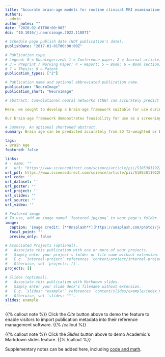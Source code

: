 ```yaml
---
title: "Accurate brain‐age models for routine clinical MRI examinations"
authors:
- admin
author_notes: ""
date: "2020-02-01T00:00:00Z"
doi: "10.1016/j.neuroimage.2022.118871"

# Schedule page publish date (NOT publication's date).
publishDate: "2017-01-01T00:00:00Z"

# Publication type.
# Legend: 0 = Uncategorized; 1 = Conference paper; 2 = Journal article;
# 3 = Preprint / Working Paper; 4 = Report; 5 = Book; 6 = Book section;
# 7 = Thesis; 8 = Patent
publication_types: ["2"]

# Publication name and optional abbreviated publication name.
publication: "NeuroImage"
publication_short: "NeuroImage"

# abstract: Convolutional neural networks (CNN) can accurately predict chronological age in healthy individuals from structural MRI brain scans. Potentially, these models could be applied during routine clinical examinations to detect deviations from healthy ageing, including early-stage neurodegeneration. This could have important implications for patient care, drug development, and optimising MRI data collection. However, existing brain-age models are typically optimised for scans which are not part of routine examinations (e.g., volumetric T1-weighted scans), generalise poorly (e.g., to data from different scanner vendors and hospitals etc.), or rely on computationally expensive pre-processing steps which limit real-time clinical utility.

Here, we sought to develop a brain-age framework suitable for use during routine clinical head MRI examinations. Using a deep learning-based neuroradiology report classifier, we generated a dataset of 23,302 ‘radiologically normal for age’ head MRI examinations from two large UK hospitals for model training and testing (age range = 18–95 years), and demonstrate fast (< 5 s), accurate (mean absolute error [MAE] < 4 years) age prediction from clinical-grade, minimally processed axial T2-weighted and axial diffusion-weighted scans, with generalisability between hospitals and scanner vendors (Δ MAE < 1 year). The clinical relevance of these brain-age predictions was tested using 228 patients whose MRIs were reported independently by neuroradiologists as showing atrophy ‘excessive for age’. These patients had systematically higher brain-predicted age than chronological age (mean predicted age difference = +5.89 years, 'radiologically normal for age' mean predicted age difference = +0.05 years, p < 0.0001).

Our brain-age framework demonstrates feasibility for use as a screening tool during routine hospital examinations to automatically detect older-appearing brains in real-time, with relevance for clinical decision-making and optimising patient pathways.

# Summary. An optional shortened abstract.
summary: Brain age can be predicted accurately from 2D T2-weighted or DWI scans

tags:
- Brain Age
featured: false

links:
# - name: ""
#   url: "https://www.sciencedirect.com/science/article/pii/S1053811922000015"
url_pdf: https://www.sciencedirect.com/science/article/pii/S1053811922000015/pdfft?md5=d7ba42a52534fbccde8af426e1ca2807&pid=1-s2.0-S1053811922000015-main.pdf
url_code: ''
url_dataset: ''
url_poster: ''
url_project: ''
url_slides: ''
url_source: ''
url_video: ''

# Featured image
# To use, add an image named `featured.jpg/png` to your page's folder. 
image:
  caption: 'Image credit: [**Unsplash**](https://unsplash.com/photos/jdD8gXaTZsc)'
  focal_point: ""
  preview_only: false

# Associated Projects (optional).
#   Associate this publication with one or more of your projects.
#   Simply enter your project's folder or file name without extension.
#   E.g. `internal-project` references `content/project/internal-project/index.md`.
#   Otherwise, set `projects: []`.
projects: []

# Slides (optional).
#   Associate this publication with Markdown slides.
#   Simply enter your slide deck's filename without extension.
#   E.g. `slides: "example"` references `content/slides/example/index.md`.
#   Otherwise, set `slides: ""`.
slides: example
---
```


{{% callout note %}}
Click the *Cite* button above to demo the feature to enable visitors to import publication metadata into their reference management software.
{{% /callout %}}

{{% callout note %}}
Click the *Slides* button above to demo Academic's Markdown slides feature.
{{% /callout %}}

Supplementary notes can be added here, including [code and math](https://sourcethemes.com/academic/docs/writing-markdown-latex/).

